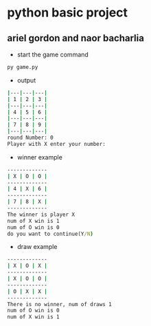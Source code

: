 # python basic project

## ariel gordon and naor bacharlia

* start the game command
```cmd
py game.py
```

* output

```cmd
|---|---|---|
| 1 | 2 | 3 |
|---|---|---|
| 4 | 5 | 6 |
|---|---|---|
| 7 | 8 | 9 |
|---|---|---|
round Number: 0
Player with X enter your number:
```


* winner example

```cmd
-------------
| X | O | O |
-------------
| 4 | X | 6 |
-------------
| 7 | 8 | X |
-------------
The winner is player X
num of X win is 1
num of O win is 0
do you want to continue(Y/N)
```

* draw example

```cmd
-------------
| X | O | X |
-------------
| X | O | O |
-------------
| O | X | X |
-------------
There is no winner, num of draws 1
num of O win is 0
num of X win is 1
```